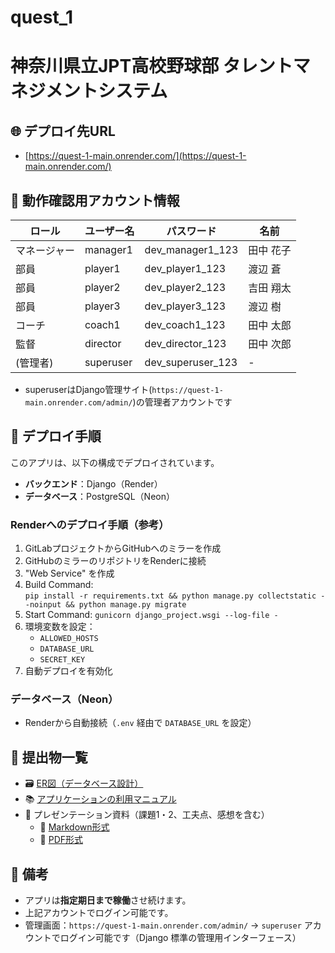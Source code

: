 # quest_1

# 神奈川県立JPT高校野球部 タレントマネジメントシステム

## 🌐 デプロイ先URL
- [https://quest-1-main.onrender.com/](https://quest-1-main.onrender.com/)

## 🔐 動作確認用アカウント情報
| ロール   | ユーザー名  | パスワード         | 名前       |
|----------|-------------|--------------------|------------|
| マネージャー | manager1    | dev_manager1_123   | 田中 花子 |
| 部員     | player1     | dev_player1_123    | 渡辺 蒼 |
| 部員     | player2     | dev_player2_123    | 吉田 翔太 |
| 部員     | player3     | dev_player3_123    | 渡辺 樹 |
| コーチ   | coach1      | dev_coach1_123     | 田中 太郎 |
| 監督     | director    | dev_director_123   | 田中 次郎 |
| (管理者) | superuser   | dev_superuser_123  | - |
- superuserはDjango管理サイト(`https://quest-1-main.onrender.com/admin/`)の管理者アカウントです

## 🚀 デプロイ手順

このアプリは、以下の構成でデプロイされています。

- **バックエンド**：Django（Render）
- **データベース**：PostgreSQL（Neon）

### Renderへのデプロイ手順（参考）

1. GitLabプロジェクトからGitHubへのミラーを作成
1. GitHubのミラーのリポジトリをRenderに接続
2. "Web Service" を作成
3. Build Command:  
`pip install -r requirements.txt && python manage.py collectstatic --noinput && python manage.py migrate`
4. Start Command: `gunicorn django_project.wsgi --log-file -`
5. 環境変数を設定：
    - `ALLOWED_HOSTS`
    - `DATABASE_URL`
    - `SECRET_KEY`
6. 自動デプロイを有効化

### データベース（Neon）

- Renderから自動接続（`.env` 経由で `DATABASE_URL` を設定）

## 📎 提出物一覧

- 🗃 [ER図（データベース設計）](doc/README.md)
- 📚 [アプリケーションの利用マニュアル](doc/manual.md)
- 🎤 プレゼンテーション資料（課題1・2、工夫点、感想を含む）
  - 📄 [Markdown形式](doc/presentation/slides/presentation.md)
  - 📄 [PDF形式](doc/presentation/slides/presentation.pdf)

## 📝 備考
- アプリは**指定期日まで稼働**させ続けます。
- 上記アカウントでログイン可能です。
- 管理画面：`https://quest-1-main.onrender.com/admin/`
  → `superuser` アカウントでログイン可能です（Django 標準の管理用インターフェース）